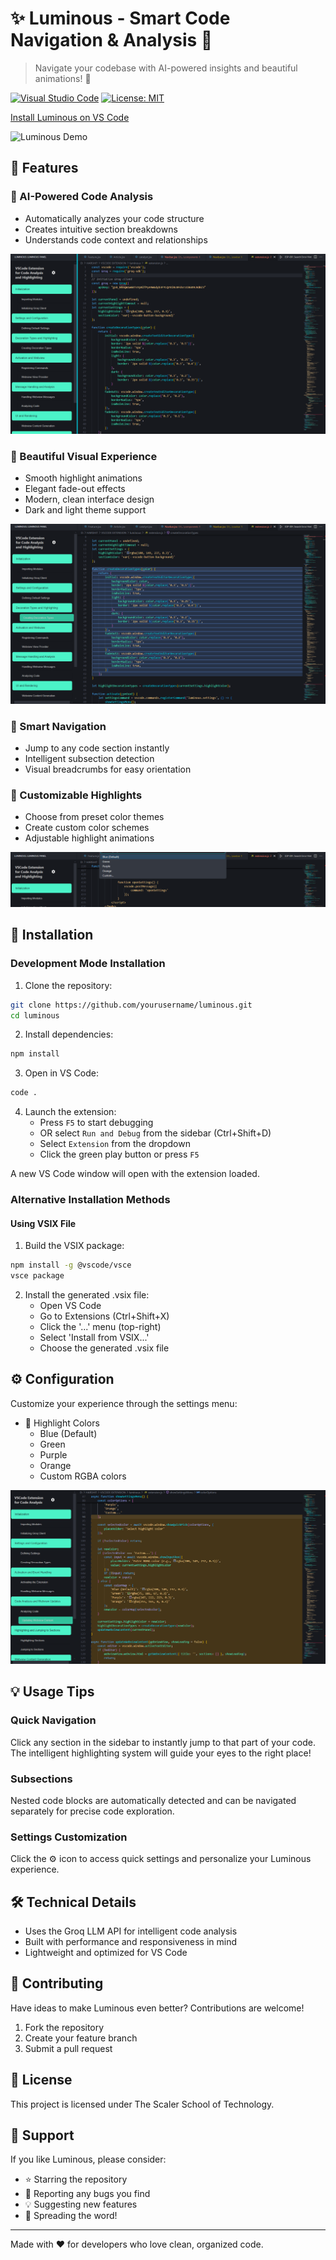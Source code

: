 # ✨ Luminous - Smart Code Navigation & Analysis 🚀

> Navigate your codebase with AI-powered insights and beautiful animations! 🎯

[![Visual Studio Code](https://img.shields.io/badge/VS%20Code-Ready-blue.svg)](https://code.visualstudio.com/)
[![License: MIT](https://img.shields.io/badge/License-MIT-yellow.svg)](https://opensource.org/licenses/MIT)

[Install Luminous on VS Code](vscode:extension/DIABLO.luminous)

![Luminous Demo](images/demo.gif)

## 🌟 Features

### 🤖 AI-Powered Code Analysis
- Automatically analyzes your code structure
- Creates intuitive section breakdowns
- Understands code context and relationships

![Code Analysis](images/img1.png)

### 🎨 Beautiful Visual Experience
- Smooth highlight animations
- Elegant fade-out effects
- Modern, clean interface design
- Dark and light theme support

![Visual Experience](images/img2.png)

### 🎯 Smart Navigation
- Jump to any code section instantly
- Intelligent subsection detection
- Visual breadcrumbs for easy orientation

### 🎨 Customizable Highlights
- Choose from preset color themes
- Create custom color schemes
- Adjustable highlight animations

![Color Themes](images/img4.png)

## 🚀 Installation

### Development Mode Installation

1. Clone the repository:
```bash
git clone https://github.com/yourusername/luminous.git
cd luminous
```

2. Install dependencies:
```bash
npm install
```

3. Open in VS Code:
```bash
code .
```

4. Launch the extension:
   - Press `F5` to start debugging
   - OR select `Run and Debug` from the sidebar (Ctrl+Shift+D)
   - Select `Extension` from the dropdown
   - Click the green play button or press `F5`

A new VS Code window will open with the extension loaded.

### Alternative Installation Methods

#### Using VSIX File
1. Build the VSIX package:
```bash
npm install -g @vscode/vsce
vsce package
```
2. Install the generated .vsix file:
   - Open VS Code
   - Go to Extensions (Ctrl+Shift+X)
   - Click the '...' menu (top-right)
   - Select 'Install from VSIX...'
   - Choose the generated .vsix file

## ⚙️ Configuration

Customize your experience through the settings menu:

- 🎨 Highlight Colors
  - Blue (Default)
  - Green
  - Purple
  - Orange
  - Custom RGBA colors

![Settings Menu](images/img5.png)

## 💡 Usage Tips

### Quick Navigation
Click any section in the sidebar to instantly jump to that part of your code. The intelligent highlighting system will guide your eyes to the right place!

### Subsections
Nested code blocks are automatically detected and can be navigated separately for precise code exploration.

### Settings Customization
Click the ⚙️ icon to access quick settings and personalize your Luminous experience.

## 🛠️ Technical Details
- Uses the Groq LLM API for intelligent code analysis
- Built with performance and responsiveness in mind
- Lightweight and optimized for VS Code

## 🤝 Contributing

Have ideas to make Luminous even better? Contributions are welcome!

1. Fork the repository
2. Create your feature branch
3. Submit a pull request

## 📝 License

This project is licensed under The Scaler School of Technology.

## 🌟 Support

If you like Luminous, please consider:
- ⭐ Starring the repository
- 🐛 Reporting any bugs you find
- 💡 Suggesting new features
- 📣 Spreading the word!

---

Made with ❤️ for developers who love clean, organized code.
